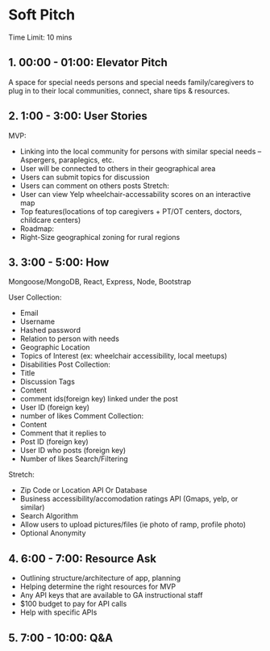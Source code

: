 # Soft Pitch 

Time Limit: 10 mins

## 1. **00:00 - 01:00: Elevator Pitch**

A space for special needs persons and special needs family/caregivers to plug in to their local communities, connect, share tips & resources. 

## 2. **1:00 - 3:00: User Stories**

MVP:
* Linking into the local community for persons with similar special needs – Aspergers, paraplegics, etc.
* User will be connected to others in their geographical area
* Users can submit topics for discussion
* Users can comment on others posts
Stretch:
* User can view Yelp wheelchair-accessability scores on an interactive map
* Top features(locations of top caregivers + PT/OT centers, doctors, childcare centers)
* Roadmap:
* Right-Size geographical zoning for rural regions
      
       

## 3. **3:00 - 5:00: How**

Mongoose/MongoDB, React, Express, Node, Bootstrap

User Collection:
* Email
* Username
* Hashed password
* Relation to person with needs
* Geographic Location
* Topics of Interest (ex: wheelchair accessibility, local meetups)
* Disabilities
Post Collection:
* Title
* Discussion Tags
* Content
* comment ids(foreign key) linked under the post
* User ID (foreign key)
* number of likes
Comment Collection:
* Content
* Comment that it replies to
* Post ID (foreign key)
* User ID who posts (foreign key)
* Number of likes
Search/Filtering
    
Stretch:
* Zip Code or Location API Or Database
* Business accessibility/accomodation ratings API (Gmaps, yelp, or similar)
* Search Algorithm
* Allow users to upload pictures/files (ie photo of ramp, profile photo)
* Optional Anonymity 


## 4. **6:00 - 7:00: Resource Ask**

* Outlining structure/architecture of app, planning
* Helping determine the right resources for MVP
* Any API keys that are available to GA instructional staff
* $100 budget to pay for API calls
* Help with specific APIs

## 5. **7:00 - 10:00: Q&A** 